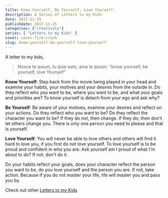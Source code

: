 ```yaml
---
title: Know Yourself, Be Yourself, Love Yourself.
description: A Series of Letters to my Kids
date: 2017-11-25
publishdate: 2017-11-25
categories: ["creativity"]
series: [ "Letters to my Kids" ]
cover: cover-fire-crash
slug: know-yourself-be-yourself-love-yourself
---
```


A letter to my kids,

> Nosce te ipsum, tu ipse esto, ama te ipsum. "know yourself, be yourself, love Yourself"

__Know Yourself__: Step back from the movie being played in your head and examine your habits, your motives and your desires from the outside in. Do they reflect who you want to be, where you want to be, and what your goals and priorities are?  To know yourself is detach from your ego and ask why?

__Be Yourself__: Be aware of your motives, examine your desires and reflect on your actions. Do they reflect who you want to be? Do they reflect the character you want to be? If they do not, then change. If they do, then don't let others change you. There is only one person you need to please and that is yourself.

__Love Yourself__: You will never be able to love others and others will find it hard to love you, if you first do not love yourself. To love yourself is to be proud and confident in who you are. Ask yourself am I proud of what I'm about to do? If not, don't do it.

Do your habits reflect your goals, does your character reflect the person you want to be, do you love yourself and the person you are.  If not, take action. Because if you do not master your life, life will master you and pass you by.

Check out other [Letters to my Kids](/series/letters-to-my-kids)